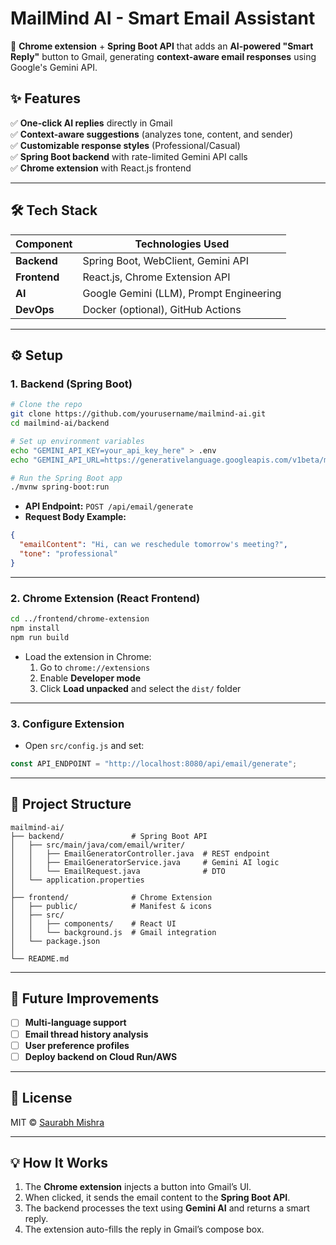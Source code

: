 # **MailMind AI - Smart Email Assistant**  

🚀 **Chrome extension** + **Spring Boot API** that adds an **AI-powered "Smart Reply"** button to Gmail, generating **context-aware email responses** using Google's Gemini API.  

## **✨ Features**  
✅ **One-click AI replies** directly in Gmail  
✅ **Context-aware suggestions** (analyzes tone, content, and sender)  
✅ **Customizable response styles** (Professional/Casual)  
✅ **Spring Boot backend** with rate-limited Gemini API calls  
✅ **Chrome extension** with React.js frontend  

---

## **🛠️ Tech Stack**  
| Component       | Technologies Used |  
|----------------|------------------|  
| **Backend**    | Spring Boot, WebClient, Gemini API |  
| **Frontend**   | React.js, Chrome Extension API |  
| **AI**         | Google Gemini (LLM), Prompt Engineering |  
| **DevOps**     | Docker (optional), GitHub Actions |  

---

## **⚙️ Setup**  

### **1. Backend (Spring Boot)**  
```bash
# Clone the repo
git clone https://github.com/yourusername/mailmind-ai.git
cd mailmind-ai/backend

# Set up environment variables
echo "GEMINI_API_KEY=your_api_key_here" > .env
echo "GEMINI_API_URL=https://generativelanguage.googleapis.com/v1beta/models/gemini-pro:generateContent?key=" >> .env

# Run the Spring Boot app
./mvnw spring-boot:run
```
- **API Endpoint:** `POST /api/email/generate`  
- **Request Body Example:**  
```json
{
  "emailContent": "Hi, can we reschedule tomorrow's meeting?",
  "tone": "professional"
}
```

---

### **2. Chrome Extension (React Frontend)**  
```bash
cd ../frontend/chrome-extension
npm install
npm run build
```
- Load the extension in Chrome:  
  1. Go to `chrome://extensions`  
  2. Enable **Developer mode**  
  3. Click **Load unpacked** and select the `dist/` folder  

---

### **3. Configure Extension**  
- Open `src/config.js` and set:  
```javascript
const API_ENDPOINT = "http://localhost:8080/api/email/generate";
```

---

## **📂 Project Structure**  
```
mailmind-ai/
├── backend/               # Spring Boot API
│   ├── src/main/java/com/email/writer/
│   │   ├── EmailGeneratorController.java  # REST endpoint
│   │   ├── EmailGeneratorService.java     # Gemini AI logic
│   │   └── EmailRequest.java              # DTO
│   └── application.properties
│
├── frontend/              # Chrome Extension
│   ├── public/            # Manifest & icons
│   ├── src/
│   │   ├── components/    # React UI
│   │   └── background.js  # Gmail integration
│   └── package.json
│
└── README.md
```

---

## **🚀 Future Improvements**  
- [ ] **Multi-language support**  
- [ ] **Email thread history analysis**  
- [ ] **User preference profiles**  
- [ ] **Deploy backend on Cloud Run/AWS**  

---

## **📜 License**  
MIT © [Saurabh Mishra](https://github.com/saurabhmishra1909)  

---

## **💡 How It Works**  
1. The **Chrome extension** injects a button into Gmail’s UI.  
2. When clicked, it sends the email content to the **Spring Boot API**.  
3. The backend processes the text using **Gemini AI** and returns a smart reply.  
4. The extension auto-fills the reply in Gmail’s compose box.  
